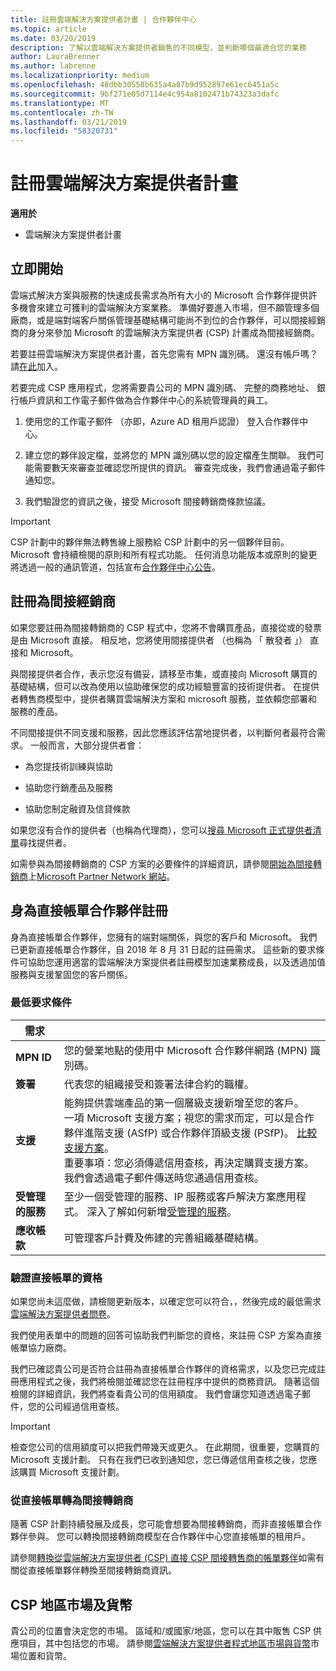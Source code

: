 ```yaml
---
title: 註冊雲端解決方案提供者計畫 | 合作夥伴中心
ms.topic: article
ms.date: 03/20/2019
description: 了解以雲端解決方案提供者銷售的不同模型，並判斷哪個最適合您的業務
author: LauraBrenner
ms.author: labrenne
ms.localizationpriority: medium
ms.openlocfilehash: 48dbb30558b635a4a87b9d952897e61ec6451a5c
ms.sourcegitcommit: 9bf271e05d7114e4c954a8102471b74323a3dafc
ms.translationtype: MT
ms.contentlocale: zh-TW
ms.lasthandoff: 03/21/2019
ms.locfileid: "58320731"
---
```

# <a name="enroll-in-the-cloud-solution-provider-program"></a>註冊雲端解決方案提供者計畫

**適用於**

- 雲端解決方案提供者計畫  

## <a name="get-started"></a>立即開始

雲端式解決方案與服務的快速成長需求為所有大小的 Microsoft 合作夥伴提供許多機會來建立可獲利的雲端解決方案業務。 準備好要進入市場，但不願管理多個廠商，或是端對端客戶關係管理基礎結構可能尚不到位的合作夥伴，可以間接經銷商的身分來參加 Microsoft 的雲端解決方案提供者 (CSP) 計畫成為間接經銷商。

若要註冊雲端解決方案提供者計畫，首先您需有 MPN 識別碼。 還沒有帳戶嗎？ 請[在此](https://epe.mspartner.microsoft.com/EPE/portal/en-US?partnerid=)加入。

若要完成 CSP 應用程式，您將需要貴公司的 MPN 識別碼、 完整的商務地址、 銀行帳戶資訊和工作電子郵件做為合作夥伴中心的系統管理員的員工。

1. 使用您的工作電子郵件 （亦即，Azure AD 租用戶認證） 登入合作夥伴中心。

2. 建立您的夥伴設定檔，並將您的 MPN 識別碼以您的設定檔產生關聯。
我們可能需要數天來審查並確認您所提供的資訊。 審查完成後，我們會通過電子郵件通知您。

3. 我們驗證您的資訊之後，接受 Microsoft 間接轉銷商條款協議。

> [!IMPORTANT]  
> CSP 計劃中的夥伴無法轉售線上服務給 CSP 計劃中的另一個夥伴目前。 Microsoft 會持續檢閱的原則和所有程式功能。 任何消息功能版本或原則的變更將透過一般的通訊管道，包括宣布[合作夥伴中心公告](https://partner.microsoft.com/en-us/pcv/announcements)。

## <a name="enroll-as-an-indirect-reseller"></a>註冊為間接經銷商

如果您要註冊為間接轉銷商的 CSP 程式中，您將不會購買產品，直接從或的發票是由 Microsoft 直接。 相反地，您將使用間接提供者 （也稱為 「 散發者 」） 直接和 Microsoft。

與間接提供者合作，表示您沒有備妥，請移至市集，或直接向 Microsoft 購買的基礎結構，但可以改為使用以協助確保您的成功經驗豐富的技術提供者。 在提供者轉售商模型中，提供者購買雲端解決方案和 microsoft 服務，並依賴您部署和服務的產品。

不同間接提供不同支援和服務，因此您應該評估當地提供者，以判斷何者最符合需求。 一般而言，大部分提供者會：

- 為您提技術訓練與協助

- 協助您行銷產品及服務

- 協助您制定融資及信貸條款

如果您沒有合作的提供者（也稱為代理商），您可以[搜尋 Microsoft 正式提供者清單](https://partnercenter.microsoft.com/partner/find-a-provider)尋找提供者。

如需參與為間接轉銷商的 CSP 方案的必要條件的詳細資訊，請參閱[開始為間接轉銷商](https://partner.microsoft.com/cloud-solution-provider/whats-required)上[Microsoft Partner Network 網站](https://partner.microsoft.com/)。 

## <a name="enroll-as-a-direct-bill-partner"></a>身為直接帳單合作夥伴註冊

身為直接帳單合作夥伴，您擁有的端對端關係，與您的客戶和 Microsoft。 我們已更新直接帳單合作夥伴，自 2018 年 8 月 31 日起的註冊需求。 這些新的要求條件可協助您運用適當的雲端解決方案提供者註冊模型加速業務成長，以及透過加值服務與支援鞏固您的客戶關係。 

### <a name="minimum-requirements"></a>最低要求條件

|**需求**|                             |
|--------------------------------|--------------------------------------------------------------|
|**MPN ID**   |您的營業地點的使用中 Microsoft 合作夥伴網路 (MPN) 識別碼。    |
|**簽署**   |代表您的組織接受和簽署法律合約的職權。|
|**支援**   |能夠提供雲端產品的第一個層級支援新增至您的客戶。 <br>一項 Microsoft 支援方案；視您的需求而定，可以是合作夥伴進階支援 (ASfP) 或合作夥伴頂級支援 (PSfP)。 [比較支援方案](https://partner.microsoft.com/en-US/support/partnersupport)。<br> 重要事項：您必須傳遞信用查核，再決定購買支援方案。 我們會透過電子郵件傳送時您通過信用查核。 |
|**受管理的服務**   |至少一個受管理的服務、IP 服務或客戶解決方案應用程式。 深入了解如何新增[受管理的服務](https://partner.microsoft.com/en-US/business-opportunities/managed-services-provider)。|
|**應收帳款** |可管理客戶計費及佈建的完善組織基礎結構。

### <a name="verify-direct-bill-eligibility"></a>驗證直接帳單的資格

如果您尚未這麼做，請檢閱更新版本，以確定您可以符合，，然後完成的最低需求[雲端解決方案提供者問卷](https://partner.microsoft.com/cloud-solution-provider/assessment)。

我們使用表單中的問題的回答可協助我們判斷您的資格，來註冊 CSP 方案為直接帳單協力廠商。

我們已確認貴公司是否符合註冊為直接帳單合作夥伴的資格需求，以及您已完成註冊應用程式之後，我們將檢閱並確認您在註冊程序中提供的商務資訊。 隨著這個檢閱的詳細資訊，我們將查看貴公司的信用額度。 我們會讓您知道透過電子郵件，您的公司經過信用查核。

>[!IMPORTANT]
>檢查您公司的信用額度可以把我們帶幾天或更久。 在此期間，很重要，您購買的 Microsoft 支援計劃。 只有在我們已收到通知您，您已傳遞信用查核之後，您應該購買 Microsoft 支援計劃。

### <a name="transition-from-direct-bill-to-indirect-reseller"></a>從直接帳單轉為間接轉銷商

隨著 CSP 計劃持續發展及成長，您可能會想要為間接轉銷商，而非直接帳單合作夥伴參與。 您可以轉換間接轉銷商模型在合作夥伴中心您直接帳單的租用戶。

請參閱[轉換從雲端解決方案提供者 (CSP) 直接 CSP 間接轉售商的帳單夥伴](transition-direct-to-indirect.md)如需有關從直接帳單夥伴轉換至間接轉銷商資訊。

## <a name="csp-regional-markets-and-currencies"></a>CSP 地區市場及貨幣

貴公司的位置會決定您的市場。 區域和/或國家/地區，您可以在其中販售 CSP 供應項目，其中包括您的市場。 請參閱[雲端解決方案提供者程式地區市場與貨幣](regional-authorization-overview.md)市場位置和貨幣。

